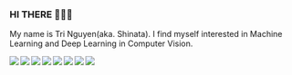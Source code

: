 ### HI THERE 👋👋👋
My name is Tri Nguyen(aka. Shinata). I find myself interested in Machine Learning and Deep Learning in Computer Vision. <br>


<a href="https://github.com/sh1nata-piash1nlin/Crab-Age-Prediction">
  <!-- Change the `github-readme-stats.anuraghazra1.vercel.app` to `github-readme-stats.vercel.app`  -->
  <img align="left" src="https://github-readme-stats.vercel.app/api/pin/?username=sh1nata-piash1nlin&repo=Crab-Age-Prediction&theme=radical" />
</a>    


<a href="https://github.com/sh1nata-piash1nlin/CNN-pytorch">
  <!-- Change the `github-readme-stats.anuraghazra1.vercel.app` to `github-readme-stats.vercel.app`  -->
  <img align="left" src="https://github-readme-stats.vercel.app/api/pin/?username=sh1nata-piash1nlin&repo=CNN-pytorch&theme=highcontrast" />
</a>    


<a href="https://github.com/sh1nata-piash1nlin/UNet-pytorch">
  <!-- Change the `github-readme-stats.anuraghazra1.vercel.app` to `github-readme-stats.vercel.app`  -->
  <img align="left" src="https://github-readme-stats.vercel.app/api/pin/?username=sh1nata-piash1nlin&repo=UNet-pytorch&theme=aura" />
</a>    

<a href="https://github.com/sh1nata-piash1nlin/VGG-pytorch">
    <!-- Change the `github-readme-stats.anuraghazra1.vercel.app` to `github-readme-stats.vercel.app`  -->
  <img align="left" src="https://github-readme-stats.vercel.app/api/pin/?username=sh1nata-piash1nlin&repo=VGG-pytorch&theme=maroongold" />
</a>    

<a href="https://github.com/sh1nata-piash1nlin/Automatic-Music-Transcription">
  <img align="left" src="https://github-readme-stats.vercel.app/api/pin/?username=sh1nata-piash1nlin&repo=Automatic-Music-Transcription&theme=chartreuse-dark" />
</a>

<a href="https://github.com/sh1nata-piash1nlin/FasterRCNN">
  <img align="left" src="https://github-readme-stats.vercel.app/api/pin/?username=sh1nata-piash1nlin&repo=FasterRCNN-pytorch&theme=neon" />
</a>

<a href="https://github.com/sh1nata-piash1nlin/Deeplabv3-Pytorch">
  <img align="left" src="https://github-readme-stats.vercel.app/api/pin/?username=sh1nata-piash1nlin&repo=Deeplabv3-pytorch&theme=dracula" />
</a>

<a href="https://github.com/sh1nata-piash1nlin/SnakeGame_ReinforcementLearning ">
  <img align="left" src="https://github-readme-stats.vercel.app/api/pin/?username=sh1nata-piash1nlin&repo=SnakeGame_ReinforcementLearning&theme=aura_dark" />
</a>
